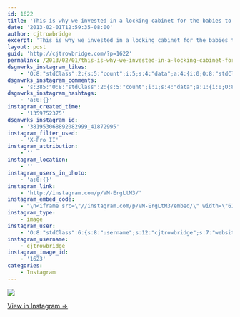 ```yaml
---
id: 1622
title: 'This is why we invested in a locking cabinet for the babies to live in. Lol'
date: '2013-02-01T12:59:35-08:00'
author: cjtrowbridge
excerpt: 'This is why we invested in a locking cabinet for the babies to live in. Lol'
layout: post
guid: 'http://cjtrowbridge.com/?p=1622'
permalink: /2013/02/01/this-is-why-we-invested-in-a-locking-cabinet-for-the-babies-to-live-in-lol/
dsgnwrks_instagram_likes:
    - 'O:8:"stdClass":2:{s:5:"count";i:5;s:4:"data";a:4:{i:0;O:8:"stdClass":4:{s:8:"username";s:14:"jessmarieleahy";s:15:"profile_picture";s:106:"https://igcdn-photos-f-a.akamaihd.net/hphotos-ak-xaf1/t51.2885-19/10560972_344548449082453_479117528_a.jpg";s:2:"id";s:8:"14324499";s:9:"full_name";s:4:"Jess";}i:1;O:8:"stdClass":4:{s:8:"username";s:11:"irma_rivera";s:15:"profile_picture";s:84:"https://instagramimages-a.akamaihd.net/profiles/profile_47294507_75sq_1364104086.jpg";s:2:"id";s:8:"47294507";s:9:"full_name";s:11:"Irma Rivera";}i:2;O:8:"stdClass":4:{s:8:"username";s:14:"brent_barry_31";s:15:"profile_picture";s:85:"https://instagramimages-a.akamaihd.net/profiles/profile_143670940_75sq_1390807063.jpg";s:2:"id";s:9:"143670940";s:9:"full_name";s:5:"Brent";}i:3;O:8:"stdClass":4:{s:8:"username";s:14:"jeremytrautman";s:15:"profile_picture";s:84:"https://instagramimages-a.akamaihd.net/profiles/profile_19935397_75sq_1377018608.jpg";s:2:"id";s:8:"19935397";s:9:"full_name";s:15:"Jeremy Trautman";}}}'
dsgnwrks_instagram_comments:
    - 's:385:"O:8:"stdClass":2:{s:5:"count";i:1;s:4:"data";a:1:{i:0;O:8:"stdClass":4:{s:12:"created_time";s:10:"1359945333";s:4:"text";s:6:"Smart!";s:4:"from";O:8:"stdClass":4:{s:8:"username";s:10:"aaaasssiia";s:15:"profile_picture";s:107:"https://igcdn-photos-d-a.akamaihd.net/hphotos-ak-xfa1/t51.2885-19/10852781_313867932141531_1955409963_a.jpg";s:2:"id";s:8:"55732951";s:9:"full_name";s:9:"Asia ";'
dsgnwrks_instagram_hashtags:
    - 'a:0:{}'
instagram_created_time:
    - '1359752375'
dsgnwrks_instagram_id:
    - '381953068892082999_41872995'
instagram_filter_used:
    - 'X-Pro II'
instagram_attribution:
    - ''
instagram_location:
    - ''
instagram_users_in_photo:
    - 'a:0:{}'
instagram_link:
    - 'http://instagram.com/p/VM-ErgLtM3/'
instagram_embed_code:
    - "\n<iframe src=\"//instagram.com/p/VM-ErgLtM3/embed/\" width=\"612\" height=\"710\" frameborder=\"0\" scrolling=\"no\" allowtransparency=\"true\"></iframe>\n"
instagram_type:
    - image
instagram_user:
    - 'O:8:"stdClass":6:{s:8:"username";s:12:"cjtrowbridge";s:7:"website";s:0:"";s:15:"profile_picture";s:103:"https://igcdn-photos-f-a.akamaihd.net/hphotos-ak-xpa1/t51.2885-19/925559_452430704897917_67836701_a.jpg";s:9:"full_name";s:13:"CJ Trowbridge";s:3:"bio";s:0:"";s:2:"id";s:8:"41872995";}'
instagram_username:
    - cjtrowbridge
instagram_image_id:
    - '1623'
categories:
    - Instagram
---
```


[![](http://blog.cjtrowbridge.com/wp-content/uploads/2013/02/48ddf55e6cb211e2a82b22000a9f1408_7.jpg)](http://instagram.com/p/VM-ErgLtM3/)

[View in Instagram ⇒](http://instagram.com/p/VM-ErgLtM3/)